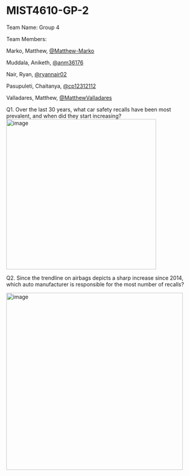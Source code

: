 # MIST4610-GP-2

Team Name: Group 4

Team Members:

Marko, Matthew, [@Matthew-Marko](https://github.com/Matthew-Marko)

Muddala, Aniketh, [@anm36176](https://github.com/anm36176)

Nair, Ryan, [@ryannair02](https://github.com/ryannair02)

Pasupuleti, Chaitanya, [@cp12312112](https://github.com/cp12312112)

Valladares, Matthew, [@MatthewValladares](https://github.com/MatthewValladares)


Q1. Over the last 30 years, what car safety recalls have been most prevalent, and when did they start increasing?
<img width="397" alt="image" src="https://github.com/ryannair02/MIST4610-GP-2/assets/150095773/7b45a554-bb14-4190-865e-def8cbe0d51f">


Q2. Since the trendline on airbags depicts a sharp increase since 2014, which auto manufacturer is responsible for the most number of recalls?

<img width="468" alt="image" src="https://github.com/ryannair02/MIST4610-GP-2/assets/150095773/190be1e3-85a9-4fed-a1ed-1d00a6b3da43">


